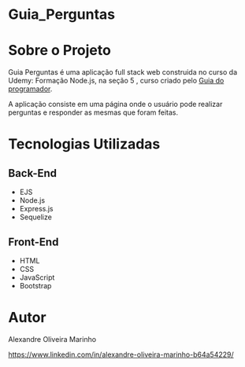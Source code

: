 # Guia_Perguntas
# Sobre o Projeto
  Guia Perguntas é uma aplicação full stack web construida no curso da Udemy: Formação Node.js, na seção 5 , curso criado pelo [Guia do programador](https://www.udemy.com/course/formacao-nodejs/ "Link do Curso"). 
  
  A aplicação consiste  em uma página onde o usuário pode realizar perguntas e responder as mesmas que foram feitas.
  
# Tecnologias Utilizadas

## Back-End
- EJS
- Node.js
- Express.js
- Sequelize

## Front-End
- HTML
- CSS
- JavaScript
- Bootstrap


# Autor 
Alexandre Oliveira Marinho

https://www.linkedin.com/in/alexandre-oliveira-marinho-b64a54229/





